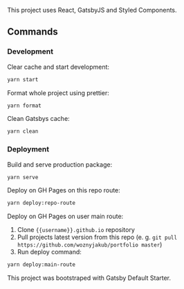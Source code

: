 This project uses React, GatsbyJS and Styled Components.

## Commands

### Development

Clear cache and start development:

```bash
yarn start
```

Format whole project using prettier:

```bash
yarn format
```

Clean Gatsbys cache:

```bash
yarn clean
```

### Deployment

Build and serve production package:

```bash
yarn serve
```

Deploy on GH Pages on this repo route:

```bash
yarn deploy:repo-route
```

Deploy on GH Pages on user main route:

1. Clone `{{username}}.github.io` repository
2. Pull projects latest version from this repo (e. g. `git pull https://github.com/woznyjakub/portfolio master`)
3. Run deploy command:

```bash
yarn deploy:main-route
```

This project was bootstraped with Gatsby Default Starter.
